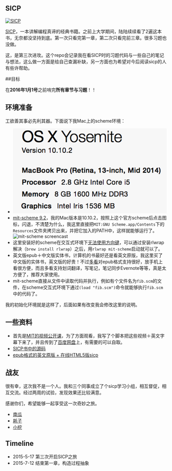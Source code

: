 ## SICP

[![SICP](http://img4.douban.com/lpic/s1113106.jpg)](http://www.sicp.pub/)

[SICP](http://book.douban.com/subject/1451622/)，一本讲解编程真谛的经典书籍。之前上大学期间，陆陆续续看了2遍这本书，无奈都没坚持到底。第一次只看完第一章，第二次只看完前三章。很多习题也没做。

这，是第三次进攻。这个repo会记录我在看SICP时的习题代码与一些自己的笔记与想法，这么做一方面是给自己查漏补缺，另一方面也为希望对今后阅读sicp的人有些许帮助。

##目标

在**2016年1月1号**之前啃完**所有章节与习题**！！

## 环境准备

工欲善其事必先利其器。下面说下我Mac上的scheme环境：

- ![Mac 环境](mac-env.png)
- [mit-scheme 9.2](http://ftp.gnu.org/gnu/mit-scheme/stable.pkg/9.2/mit-scheme-9.2-x86-64.dmg)，我的Mac版本是10.10.2，按照上这个官方scheme后点击图标，闪退，不清楚为什么，我这里直接把`MIT:GNU Scheme.app/Contents`下的`Resources`文件夹拷贝出来，并把它加入的PATH中，这样就能够运行了。
![mit-scheme screencast](http://ww2.sinaimg.cn/mw690/5fee18eegw1es79f0y9u2j21tm0eqjus.jpg)
- 这里安装好的scheme在交互式环境下[无法使用方向键](http://stackoverflow.com/questions/27648559/mit-scheme-cant-move-left-when-enter-code)，可以通过安装rlwrap解决（`brew install rlwrap`）之后，用`rlwrap mit-scheme`启动就可以了。
- 英文版epub＋中文版实体书，计算机的书最好还是看英文原版，我这里买了中文版的实体书，英文版的好贵！不过[多看](http://duokan.com/)对epub格式支持很好，放手机上看很方便，而且多看支持划词翻译，写笔记，笔记同步Evernote等等，真是太方便了，推荐大家使用。
- mit-scheme直接从文件中读取代码并执行，例如有个文件名为`fib.scm`的文件，在scheme交互式环境下通过`(load "fib.scm")`命令就能够执行`fib.scm`中的代码了。

我的初始化环境就是这样了，后面如果有改变我会修改这里的说明。

## 一些资料

- 首先是[MIT的视频公开课](http://ocw.mit.edu/courses/electrical-engineering-and-computer-science/6-001-structure-and-interpretation-of-computer-programs-spring-2005/video-lectures/)，为了方面观看，我写了个脚本把这些视频＋英文字幕下来了，并且传到了[百度网盘](http://pan.baidu.com/s/1jGrI5EY)上，有需要的可以自取。
- [SICP书中的源码](http://mitpress.mit.edu/sicp/code/index.html)
- [epub格式的英文原版 + 在线HTML5版sicp](https://github.com/sarabander/sicp)

## 战友

很有幸，这次我不是一个人。我和三个同事成立了个sicp学习小组，相互督促，相互交流。经过两周的试验，发现效果还比较满意。

感谢你们，希望能够一起享受这一次奇妙之旅。

- [南瓜](https://github.com/ng-wei)
- [耗子](https://github.com/haozi-yz)
- [小挖](https://github.com/jerrychen1990)

## Timeline

- 2015-5-17  第三次开启SICP之旅
- 2015-7-12  结束第一章，构造过程抽象
